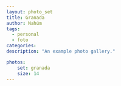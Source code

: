 ```yaml
---
layout: photo_set
title: Granada
author: Nahúm
tags:
  - personal
  - foto
categories: 
description: "An example photo gallery."

photos:
    set: granada
    size: 14
---
```

